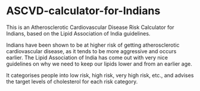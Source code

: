 # ASCVD-calculator-for-Indians
This is an Atherosclerotic Cardiovascular Disease Risk Calculator for Indians, based on the Lipid Association of India guidelines.

Indians have been shown to be at higher risk of getting atherosclerotic cardiovascular disease, as it tends to be more aggressive and occurs earlier. The Lipid Association of India has come out with very nice guidelines on why we need to keep our lipids lower and from an earlier age. 

It categorises people into low risk, high risk, very high risk, etc., and advises the target levels of cholesterol for each risk category.
